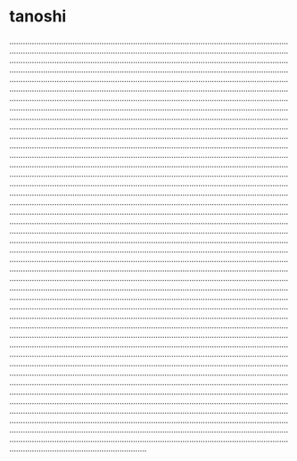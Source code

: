 # tanoshi
.................................................................................................................................................................................................................................................................................................................................................................................................................................................................................................................................................................................................................................................................................................................................................................................................................................................................................................................................................................................................................................................................................................................................................................................................................................................................................................................................................................................................................................................................................................................................................................................................................................................................................................................................................................................................................................................................................................................................................................................................................................................................................................................................................................................................................................................................................................................................................................................................................................................................................................................................................................................................................................................................................................................................................................................................................................................................................................................................................................................................................................................................................................................................................................................................................................................................................................................................................................................................................................................................................................................................................................................................................................................................................................................................................................................................................................................................................................................................................................................................................................................................................................................................................................................................................................................................................................................................................................................................................................................................................................................................................................................................................................................................................................................................................................................................................................................................................................................................................................................................................................................................................................................................................................................................................................................................................................................................................................................................................................................................................................................................................................................................................